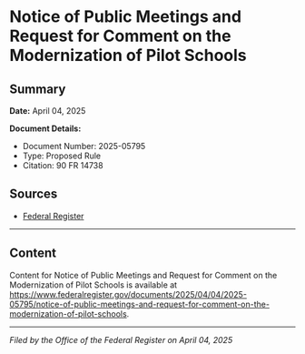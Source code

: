 # Notice of Public Meetings and Request for Comment on the Modernization of Pilot Schools

## Summary

**Date:** April 04, 2025

**Document Details:**
- Document Number: 2025-05795
- Type: Proposed Rule
- Citation: 90 FR 14738

## Sources
- [Federal Register](https://www.federalregister.gov/documents/2025/04/04/2025-05795/notice-of-public-meetings-and-request-for-comment-on-the-modernization-of-pilot-schools)

---

## Content

Content for Notice of Public Meetings and Request for Comment on the Modernization of Pilot Schools is available at https://www.federalregister.gov/documents/2025/04/04/2025-05795/notice-of-public-meetings-and-request-for-comment-on-the-modernization-of-pilot-schools.

---

*Filed by the Office of the Federal Register on April 04, 2025*
